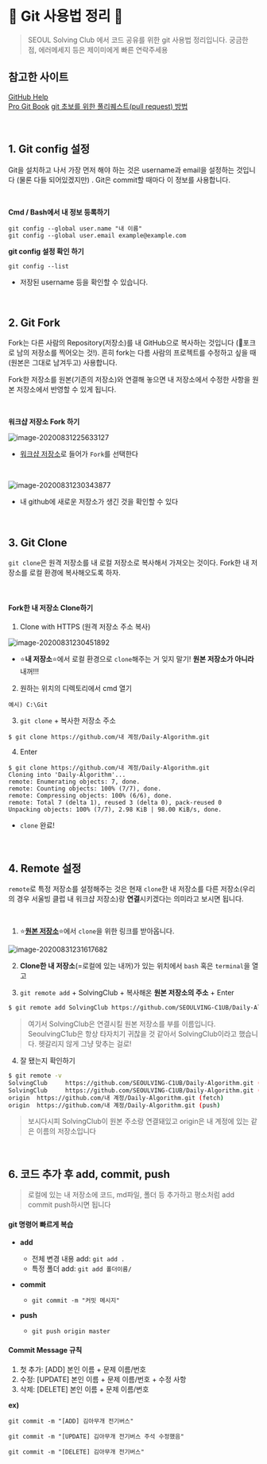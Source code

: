 # :rocket: Git 사용법 정리 :rocket:

>SEOUL Solving Club 에서 코드 공유를 위한 git 사용법 정리입니다. 궁금한 점, 에러메세지 등은 제이미에게 빠른 연락주세용

## 참고한 사이트 
[GitHub Help](https://help.github.com/en/github)   
[Pro Git Book](https://git-scm.com/book/en/v2)
[git 초보를 위한 풀리퀘스트(pull request) 방법](https://wayhome25.github.io/git/2017/07/08/git-first-pull-request-story/)

<br>


## 1. Git config 설정

Git을 설치하고 나서 가장 먼저 해야 하는 것은 username과 email을 설정하는 것입니다 (물론 다들 되어있겠지만) . Git은 commit할 때마다 이 정보를 사용합니다. 

<br>

**Cmd / Bash에서 내 정보 등록하기**

  ```
git config --global user.name "내 이름"
git config --global user.email example@example.com
  ```

**git config 설정 확인 하기**

```
git config --list
```

- 저장된 username 등을 확인할 수 있습니다.

<br>

## 2. Git Fork
Fork는 다른 사람의 Repository(저장소)를 내 GitHub으로 복사하는 것입니다 (:fork_and_knife:포크로 남의 저장소를 찍어오는 것!). 흔히 fork는 다름 사람의 프로젝트를 수정하고 싶을 때(원본은 그대로 남겨두고) 사용합니다. 

Fork한 저장소를 원본(기존의 저장소)와 연결해 놓으면 내 저장소에서 수정한 사항을 원본 저장소에서 반영할 수 있게 됩니다. 

<br>

**워크샵 저장소 Fork 하기**

![image-20200831225633127](img/image-20200831225633127.png)

- [워크샵 저장소](https://github.com/SEOULVING-C1UB/Daily-Algorithm)로 들어가 `Fork`를 선택한다

<br>

![image-20200831230343877](img/image-20200831230343877.png)

- 내 github에 새로운 저장소가 생긴 것을 확인할 수 있다

<br>

## 3. Git Clone
`git clone`은 원격 저장소를 내 로컬 저장소로 복사해서 가져오는 것이다. Fork한 내 저장소를 로컬 환경에 복사해오도록 하자. 

<br>

#### Fork한 내 저장소 Clone하기

1. Clone with HTTPS (원격 저장소 주소 복사)

![image-20200831230451892](img/image-20200831230451892.png)

  - :star:**내 저장소**:star:에서 로컬 환경으로 `clone`해주는 거 잊지 말기! **원본 저장소가 아니라** 내꺼!!!

    

2. 원하는 위치의 디렉토리에서 cmd 열기   
```
예시) C:\Git
```

3. `git clone` + 복사한 저장소 주소    
```
$ git clone https://github.com/내 계정/Daily-Algorithm.git
```

4. Enter   
```
$ git clone https://github.com/내 계정/Daily-Algorithm.git
Cloning into 'Daily-Algorithm'...
remote: Enumerating objects: 7, done.
remote: Counting objects: 100% (7/7), done.
remote: Compressing objects: 100% (6/6), done.
remote: Total 7 (delta 1), reused 3 (delta 0), pack-reused 0
Unpacking objects: 100% (7/7), 2.98 KiB | 98.00 KiB/s, done.
```

- `clone` 완료!

<br>

## 4. Remote 설정

`remote`로 특정 저장소를 설정해주는 것은 현재 `clone`한 내 저장소를 다른 저장소(우리의 경우 서울빙 클럽 내 워크샵 저장소)랑 **연결**시키겠다는 의미라고 보시면 됩니다. 

<br>

1. :star:**[원본 저장소](https://github.com/SEOULVING-C1UB/Daily-Algorithm)**:star:에서 `clone`을 위한 링크를 받아옵니다.

![image-20200831231617682](img/image-20200831231617682.png)



2. **Clone한 내 저장소**(=로컬에 있는 내꺼)가 있는 위치에서 `bash` 혹은 `terminal`을 열고 

3. `git remote add` + SolvingClub + 복사해온 **원본 저장소의 주소** + Enter   

```bash
$ git remote add SolvingClub https://github.com/SEOULVING-C1UB/Daily-Algorithm.git
```

> 여기서 SolvingClub은 연결시킬 원본 저장소를 부를 이름입니다. SeoulvingC1ub은 항상 타자치기 귀찮을 것 같아서 SolvingClub이라고 했습니다. 헷갈리지 않게 그냥 맞추는 걸로! 

4. 잘 됐는지 확인하기

```bash
$ git remote -v
SolvingClub     https://github.com/SEOULVING-C1UB/Daily-Algorithm.git (fetch)
SolvingClub     https://github.com/SEOULVING-C1UB/Daily-Algorithm.git (push)
origin  https://github.com/내 계정/Daily-Algorithm.git (fetch)
origin  https://github.com/내 계정/Daily-Algorithm.git (push)
```

> 보시다시피 SolvingClub이 원본 주소랑 연결돼있고 origin은 내 계정에 있는 같은 이름의 저장소입니다

<br>



## 6. 코드 추가 후 add, commit, push

> 로컬에 있는 내 저장소에 코드, md파일, 폴더 등 추가하고 평소처럼 add commit push하시면 됩니다

#### git 명령어 빠르게 복습

- **add**
  - 전체 변경 내용 add: `git add .`       
  - 특정 폴더 add: `git add 폴더이름/`
  
- **commit**   
  - `git commit -m "커밋 메시지"`   

- **push**   
  - `git push origin master`

#### Commit Message 규칙

1. 첫 추가: [ADD] 본인 이름 + 문제 이름/번호
2. 수정: [UPDATE] 본인 이름 + 문제 이름/번호 + 수정 사항
3. 삭제: [DELETE] 본인 이름 + 문제 이름/번호

**ex)**

`git commit -m "[ADD] 김아무개 전기버스"`

`git commit -m "[UPDATE] 김아무개 전기버스 주석 수정했음"`

`git commit -m "[DELETE] 김아무개 전기버스"`

